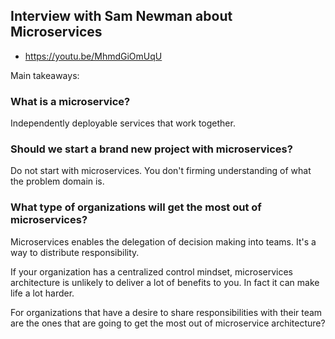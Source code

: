 ## Interview with Sam Newman about Microservices

- <https://youtu.be/MhmdGiOmUqU>

Main takeaways:

### What is a microservice?

Independently deployable services that work together.


### Should we start a brand new project with microservices?

Do not start with microservices. You don't firming understanding of what the problem domain is.


### What type of organizations will get the most out of microservices?

Microservices enables the delegation of decision making into teams. It's a way to distribute responsibility.

If your organization has a centralized control mindset, microservices architecture is unlikely to deliver a lot of benefits to you. In fact it can make life a lot harder.

For organizations that have a desire to share responsibilities with their team are the ones that are going to get the most out of microservice architecture?
